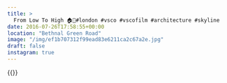 ```yaml
---
title: >
  From Low To High 🏠🏢#london #vsco #vscofilm #architecture #skyline
date: 2016-07-26T17:58:55+00:00
location: "Bethnal Green Road"
image: "/img/ef1b707312f99ead83e6211ca2c67a2e.jpg"
draft: false
instagram: true
---
```


{{<photo src="/img/ef1b707312f99ead83e6211ca2c67a2e.jpg">}}
